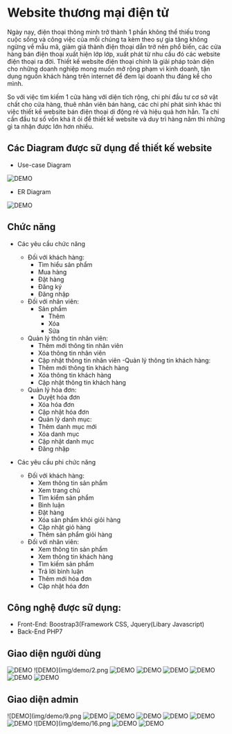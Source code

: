# Website thương mại điện tử

Ngày nay, điện thoại thông minh trở thành 1 phần không thể thiếu trong cuộc sống và công việc của mỗi chúng ta kèm theo sự gia tăng không ngừng về mẫu mã, giảm giá thành điện thoại dẫn trở nên phổ biến, các cửa hàng bán điện thoại xuất hiện lớp lớp, xuất phát từ nhu cầu đó các website điện thoại ra đời. Thiết kế website điện thoại chính là giải pháp toàn diện cho những doanh nghiệp mong muốn mở rộng phạm vi kinh doanh, tận dụng nguồn khách hàng trên internet để đem lại doanh thu đáng kể cho mình.

So với việc tìm kiếm 1 cửa hàng với diện tích rộng, chi phí đầu tư cơ sở vật chất cho cửa hàng, thuê nhân viên bán hàng, các chi phí phát sinh khác thì việc thiết kế website bán điện thoại di động rẻ và hiệu quả hơn hẳn. Ta chỉ cần đầu tư số vốn khá ít ỏi để thiết kế website và duy trì hàng năm thì những gì ta nhận được lớn hơn nhiều.

## Các Diagram được sữ dụng để thiết kế website
+ Use-case Diagram

![DEMO](img/diagram/1.jpg)
+ ER Diagram

![DEMO](img/diagram/2.png)
## Chức năng
- Các yêu cầu chức năng
	- Đối với khách hàng:
		- Tìm hiểu sản phẩm
		- Mua hàng
		- Đặt hàng
		- Đăng ký
		- Đăng nhập
	- Đối với nhân viên:
  	  	- Sản phẩm
			- Thêm
			- Xóa
			- Sửa
  - Quản lý thông tin nhân viên:
    - Thêm mới thông tin nhân viên
    -	Xóa thông tin nhân viên
    -	Cập nhật thông tin nhân viên
  -Quản lý thông tin khách hàng:
    -	Thêm mới thông tin khách hàng
    -	Xóa thông tin khách hàng
    -	Cập nhật thông tin khách hàng
  - Quản lý hóa đơn:
    -	Duyệt hóa đơn
    -	Xóa hóa đơn
    -	Cập nhật hóa đơn
    -	Quản lý danh mục:
    -	Thêm danh mục mới
    - Xóa danh mục
    -	Cập nhật danh mục
    -	Đăng nhập
    
- Các yêu cầu phi chức năng
    -	Đối với khách hàng:
        -	Xem thông tin sản phẩm
        -	Xem trang chủ
        -	Tìm kiểm sản phẩm
        -	Bình luận
        -	Đặt hàng
        -	Xóa sản phẩm khỏi giỏi hàng
        -	Cập nhật giỏ hàng
        -	Thêm sản phẩm giỏi hàng
    -	Đối với nhân viên:
        -	Xem thông tin sản phẩm
        -	Xem thông tin khách hàng
        -	Tìm kiếm sản phẩm
        -	Trả lời bình luận
        -	Thêm mới hóa đơn
        -	Cập nhật hóa đơn
## Công nghệ được sữ dụng:
+	Front-End: Boostrap3(Framework CSS,	Jquery(Libary Javascript)
+	Back-End PHP7 
## Giao diện người dùng
![DEMO](img/demo/1.png)
![DEMO](img/demo/2.png 
![DEMO](img/demo/3.png) 
![DEMO](img/demo/4.png) 
![DEMO](img/demo/5.png) 
![DEMO](img/demo/6.png) 
![DEMO](img/demo/7.png) 
![DEMO](img/demo/8.png)
## Giao diện admin
![DEMO](img/demo/9.png 
![DEMO](img/demo/10.png) 
![DEMO](img/demo/11.png) 
![DEMO](img/demo/12.png) 
![DEMO](img/demo/13.png) 
![DEMO](img/demo/14.png) 
![DEMO](img/demo/15.png)
![DEMO](img/demo/16.png 
![DEMO](img/demo/17.png) 
![DEMO](img/demo/18.png) 


